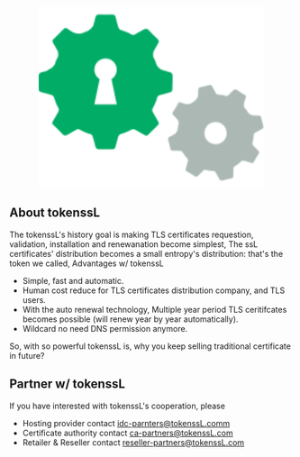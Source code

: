 <p align="center"><a href="https://laravel.com" target="_blank"><img src="https://raw.githubusercontent.com/tokenssl/design/main/logo/logo.svg" width="400"></a></p>

## About tokenssL

The tokenssL's history goal is making TLS certificates requestion, validation, installation and renewanation become simplest,
The ssL certificates' distribution becomes a small entropy's distribution: that's the token we called,
Advantages w/ tokenssL

- Simple, fast and automatic.
- Human cost reduce for TLS certificates distribution company, and TLS users.
- With the auto renewal technology, Multiple year period TLS ceritifcates becomes possible (will renew year by year automatically).
- Wildcard no need DNS permission anymore.

So, with so powerful tokenssL is, why you keep selling traditional certificate in future?

## Partner w/ tokenssL

If you have interested with tokenssL's cooperation, please

- Hosting provider contact [idc-parnters@tokenssL.comm](mailto:idc-parnters@tokenssL.com)
- Certificate authority contact [ca-partners@tokenssL.com](mailto:ca-partners@tokenssL.com)
- Retailer & Reseller contact [reseller-partners@tokenssL.com](mailto:reseller-partners@tokenssL.com)
